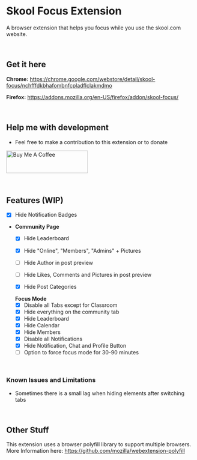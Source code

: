 # Skool Focus Extension
A browser extension that helps you focus while you use the skool.com website.

<br>

## Get it here
**Chrome:** https://chrome.google.com/webstore/detail/skool-focus/nchfffdkbhafombnfcpladflclakmdmo

**Firefox:** https://addons.mozilla.org/en-US/firefox/addon/skool-focus/

<br>

## Help me with development
- Feel free to make a contribution to this extension or to donate
 
<a href="https://www.buymeacoffee.com/fx64b" target="_blank"><img src="https://cdn.buymeacoffee.com/buttons/v2/arial-yellow.png" alt="Buy Me A Coffee" style="height: 60px !important;width: 217px !important;" ></a>

<br>

## Features (WIP)
- [x] Hide Notification Badges
  
- **Community Page**
  - [x] Hide Leaderboard
  - [x] Hide "Online", "Members", "Admins" + Pictures
  - [ ] Hide Author in post preview
  - [ ] Hide Likes, Comments and Pictures in post preview
  - [x] Hide Post Categories

 
  **Focus Mode**
  - [x] Disable all Tabs except for Classroom
  - [x] Hide everything on the community tab
  - [x] Hide Leaderboard
  - [x] Hide Calendar
  - [x] Hide Members
  - [x] Disable all Notifications
  - [x] Hide Notification, Chat and Profile Button
  - [ ] Option to force focus mode for 30-90 minutes
  
<br>

### Known Issues and Limitations
- Sometimes there is a small lag when hiding elements after switching tabs

<br>

## Other Stuff
This extension uses a browser polyfill library to support multiple browsers.
More Information here: https://github.com/mozilla/webextension-polyfill
